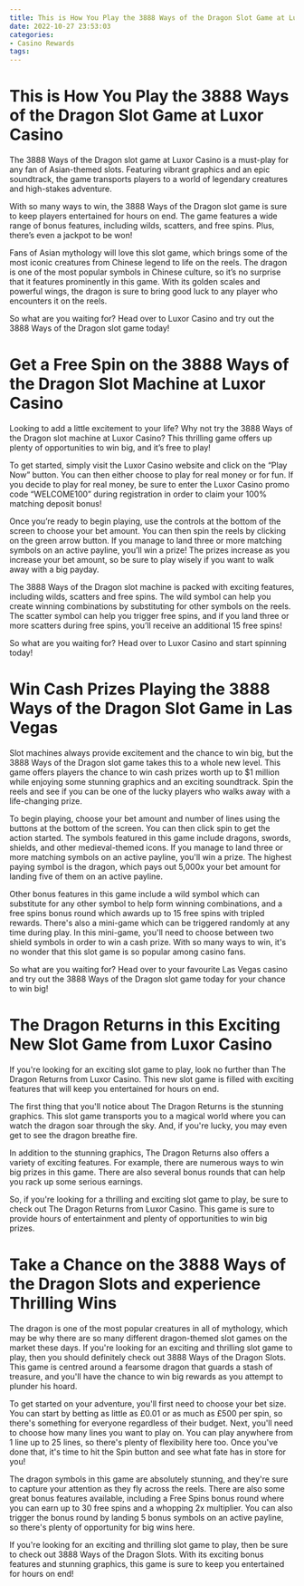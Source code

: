 ```yaml
---
title: This is How You Play the 3888 Ways of the Dragon Slot Game at Luxor Casino 
date: 2022-10-27 23:53:03
categories:
- Casino Rewards
tags:
---
```



#  This is How You Play the 3888 Ways of the Dragon Slot Game at Luxor Casino 

The 3888 Ways of the Dragon slot game at Luxor Casino is a must-play for any fan of Asian-themed slots. Featuring vibrant graphics and an epic soundtrack, the game transports players to a world of legendary creatures and high-stakes adventure.

With so many ways to win, the 3888 Ways of the Dragon slot game is sure to keep players entertained for hours on end. The game features a wide range of bonus features, including wilds, scatters, and free spins. Plus, there’s even a jackpot to be won!

Fans of Asian mythology will love this slot game, which brings some of the most iconic creatures from Chinese legend to life on the reels. The dragon is one of the most popular symbols in Chinese culture, so it’s no surprise that it features prominently in this game. With its golden scales and powerful wings, the dragon is sure to bring good luck to any player who encounters it on the reels.

So what are you waiting for? Head over to Luxor Casino and try out the 3888 Ways of the Dragon slot game today!

#  Get a Free Spin on the 3888 Ways of the Dragon Slot Machine at Luxor Casino 

Looking to add a little excitement to your life? Why not try the 3888 Ways of the Dragon slot machine at Luxor Casino? This thrilling game offers up plenty of opportunities to win big, and it’s free to play!

To get started, simply visit the Luxor Casino website and click on the “Play Now” button. You can then either choose to play for real money or for fun. If you decide to play for real money, be sure to enter the Luxor Casino promo code “WELCOME100” during registration in order to claim your 100% matching deposit bonus!

Once you’re ready to begin playing, use the controls at the bottom of the screen to choose your bet amount. You can then spin the reels by clicking on the green arrow button. If you manage to land three or more matching symbols on an active payline, you’ll win a prize! The prizes increase as you increase your bet amount, so be sure to play wisely if you want to walk away with a big payday.

The 3888 Ways of the Dragon slot machine is packed with exciting features, including wilds, scatters and free spins. The wild symbol can help you create winning combinations by substituting for other symbols on the reels. The scatter symbol can help you trigger free spins, and if you land three or more scatters during free spins, you’ll receive an additional 15 free spins!

So what are you waiting for? Head over to Luxor Casino and start spinning today!

#  Win Cash Prizes Playing the 3888 Ways of the Dragon Slot Game in Las Vegas 

Slot machines always provide excitement and the chance to win big, but the 3888 Ways of the Dragon slot game takes this to a whole new level. This game offers players the chance to win cash prizes worth up to $1 million while enjoying some stunning graphics and an exciting soundtrack. Spin the reels and see if you can be one of the lucky players who walks away with a life-changing prize.

To begin playing, choose your bet amount and number of lines using the buttons at the bottom of the screen. You can then click spin to get the action started. The symbols featured in this game include dragons, swords, shields, and other medieval-themed icons. If you manage to land three or more matching symbols on an active payline, you'll win a prize. The highest paying symbol is the dragon, which pays out 5,000x your bet amount for landing five of them on an active payline.

Other bonus features in this game include a wild symbol which can substitute for any other symbol to help form winning combinations, and a free spins bonus round which awards up to 15 free spins with tripled rewards. There's also a mini-game which can be triggered randomly at any time during play. In this mini-game, you'll need to choose between two shield symbols in order to win a cash prize. With so many ways to win, it's no wonder that this slot game is so popular among casino fans.

So what are you waiting for? Head over to your favourite Las Vegas casino and try out the 3888 Ways of the Dragon slot game today for your chance to win big!

#  The Dragon Returns in this Exciting New Slot Game from Luxor Casino 

If you're looking for an exciting slot game to play, look no further than The Dragon Returns from Luxor Casino. This new slot game is filled with exciting features that will keep you entertained for hours on end.

The first thing that you'll notice about The Dragon Returns is the stunning graphics. This slot game transports you to a magical world where you can watch the dragon soar through the sky. And, if you're lucky, you may even get to see the dragon breathe fire.

In addition to the stunning graphics, The Dragon Returns also offers a variety of exciting features. For example, there are numerous ways to win big prizes in this game. There are also several bonus rounds that can help you rack up some serious earnings.

So, if you're looking for a thrilling and exciting slot game to play, be sure to check out The Dragon Returns from Luxor Casino. This game is sure to provide hours of entertainment and plenty of opportunities to win big prizes.

#  Take a Chance on the 3888 Ways of the Dragon Slots and experience Thrilling Wins

The dragon is one of the most popular creatures in all of mythology, which may be why there are so many different dragon-themed slot games on the market these days. If you're looking for an exciting and thrilling slot game to play, then you should definitely check out 3888 Ways of the Dragon Slots. This game is centred around a fearsome dragon that guards a stash of treasure, and you'll have the chance to win big rewards as you attempt to plunder his hoard.

To get started on your adventure, you'll first need to choose your bet size. You can start by betting as little as £0.01 or as much as £500 per spin, so there's something for everyone regardless of their budget. Next, you'll need to choose how many lines you want to play on. You can play anywhere from 1 line up to 25 lines, so there's plenty of flexibility here too. Once you've done that, it's time to hit the Spin button and see what fate has in store for you!

The dragon symbols in this game are absolutely stunning, and they're sure to capture your attention as they fly across the reels. There are also some great bonus features available, including a Free Spins bonus round where you can earn up to 30 free spins and a whopping 2x multiplier. You can also trigger the bonus round by landing 5 bonus symbols on an active payline, so there's plenty of opportunity for big wins here.

If you're looking for an exciting and thrilling slot game to play, then be sure to check out 3888 Ways of the Dragon Slots. With its exciting bonus features and stunning graphics, this game is sure to keep you entertained for hours on end!